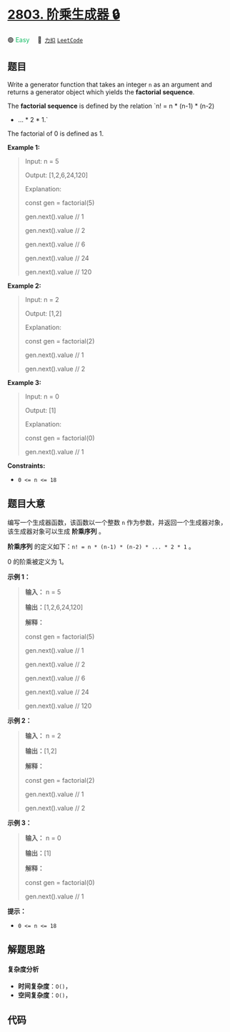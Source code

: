 # [2803. 阶乘生成器 🔒](https://2xiao.github.io/leetcode-js/problem/2803.html)

🟢 <font color=#15bd66>Easy</font>&emsp; 🔗&ensp;[`力扣`](https://leetcode.cn/problems/factorial-generator) [`LeetCode`](https://leetcode.com/problems/factorial-generator)

## 题目

Write a generator function that takes an integer `n` as an argument and
returns a generator object which yields the **factorial sequence**.

The **factorial sequence**  is defined by the relation `n! = n * (n-1) * (n-2)
* ... * 2 * 1​​​.`

The factorial of 0 is defined as 1.



**Example 1:**

> Input: n = 5
> 
> Output: [1,2,6,24,120]
> 
> Explanation: 
> 
> const gen = factorial(5)
> 
> gen.next().value // 1
> 
> gen.next().value // 2
> 
> gen.next().value // 6
> 
> gen.next().value // 24
> 
> gen.next().value // 120

**Example 2:**

> Input: n = 2
> 
> Output: [1,2]
> 
> Explanation: 
> 
> const gen = factorial(2) 
> 
> gen.next().value // 1 
> 
> gen.next().value // 2 

**Example 3:**

> Input: n = 0
> 
> Output: [1]
> 
> Explanation: 
> 
> const gen = factorial(0) 
> 
> gen.next().value // 1 

**Constraints:**

  * `0 <= n <= 18`


## 题目大意

编写一个生成器函数，该函数以一个整数 `n` 作为参数，并返回一个生成器对象，该生成器对象可以生成 **阶乘序列** 。

**阶乘序列** 的定义如下：`n! = n * (n-1) * (n-2) * ... * 2 * 1` 。

0 的阶乘被定义为 1。



**示例 1：**

> 
> 
> 
> 
> 
> **输入：** n = 5
> 
> **输出：**[1,2,6,24,120]
> 
> **解释：**
> 
> const gen = factorial(5)
> 
> gen.next().value // 1
> 
> gen.next().value // 2
> 
> gen.next().value // 6
> 
> gen.next().value // 24
> 
> gen.next().value // 120
> 
> 

**示例 2：**

> 
> 
> 
> 
> 
> **输入：** n = 2
> 
> **输出：**[1,2]
> 
> **解释：**
> 
> const gen = factorial(2) 
> 
> gen.next().value // 1 
> 
> gen.next().value // 2 
> 
> 

**示例 3：**

> 
> 
> 
> 
> 
> **输入：** n = 0
> 
> **输出：**[1]
> 
> **解释：**
> 
> const gen = factorial(0) 
> 
> gen.next().value // 1 
> 
> 



**提示：**

  * `0 <= n <= 18`


## 解题思路

#### 复杂度分析

- **时间复杂度**：`O()`，
- **空间复杂度**：`O()`，

## 代码

```javascript

```